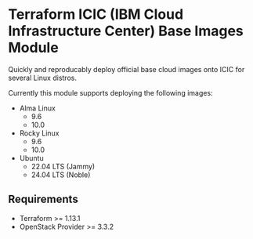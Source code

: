 # Terraform ICIC (IBM Cloud Infrastructure Center) Base Images Module

Quickly and reproducably deploy official base cloud images onto ICIC for
several Linux distros.

Currently this module supports deploying the following images:
- Alma Linux
  - 9.6
  - 10.0
- Rocky Linux
  - 9.6
  - 10.0
- Ubuntu
  - 22.04 LTS (Jammy)
  - 24.04 LTS (Noble)

## Requirements
- Terraform >= 1.13.1
- OpenStack Provider >= 3.3.2
